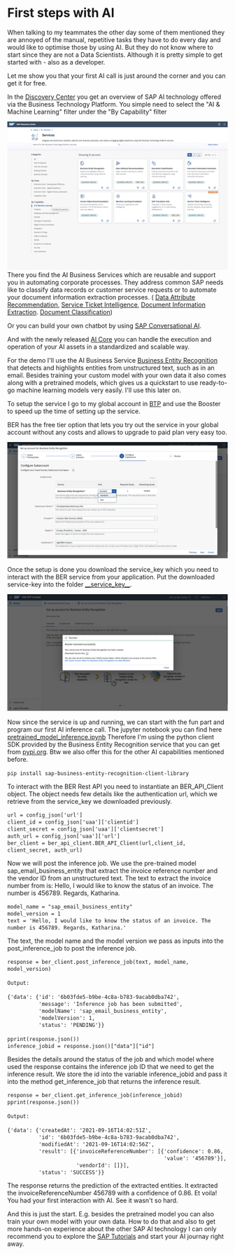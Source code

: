 # First steps with AI

When talking to my teammates the other day some of them mentioned they are annoyed of the manual, repetitive tasks they have to do every day and would like to optimise those by using AI. But they do not know where to start since they are not a Data Scientists. Although it is pretty simple to get started with - also as a developer.

Let me show you that your first AI call is just around the corner and you can get it for free.

In the [Discovery Center](https://discovery-center.cloud.sap/viewServices?category=all) you get an overview of SAP AI technology offered via the Business Technology Platform. You simple need to select the "AI & Machine Learning" filter under the "By Capability" filter

![DiscoAI](images/disco_ai.png)
There  you find the AI Business Services which are reusable and support you in automating corporate processes. They address common SAP needs like to classify data records or customer service requests or to automate your document information extraction processes. ( [Data Attribute Recommendation](https://discovery-center.cloud.sap/serviceCatalog/data-attribute-recommendation?region=europe(frankfurt)), [Service Ticket Intelligence](https://discovery-center.cloud.sap/serviceCatalog/service-ticket-intelligence?region=all), [Document Information Extraction](https://discovery-center.cloud.sap/serviceCatalog/document-information-extraction?service_plan=blocks-of-100-records&region=all). [Document Classification](https://discovery-center.cloud.sap/serviceCatalog/document-classification?region=europe(frankfurt)))

Or you can build your own chatbot by using [SAP Conversational AI](https://discovery-center.cloud.sap/serviceCatalog/conversational-ai?region=europe(frankfurt)).

And with the newly released [AI Core](https://discovery-center.cloud.sap/serviceCatalog/sap-ai-core?service_plan=standard&region=europe(frankfurt)) you can handle the execution and operation of your AI assets in a standardized and scalable way.

For the demo I'll use the AI Business Service [Business Entity Recognition](https://discovery-center.cloud.sap/serviceCatalog/business-entity-recognition?region=all) that detects and highlights entities from unstructured text, such as in an email.
Besides training your custom model with your own data it also comes along with a pretrained models, which gives us a quickstart to use ready-to-go machine learning models very easily. I'll use this later on.

To setup the service I go to my global account in [BTP](https://cockpit.eu10.hana.ondemand.com/cockpit/#/globalaccount/41e745dc-a635-4ad4-85c3-502f71eda7f1/accountModel&//?section=SubaccountsSection&view=TilesView) and use the Booster to speed up the time of setting up the service.

BER has the free tier option that lets you try out the service in your global account without any costs and allows to upgrade to paid plan very easy too.

![BTP_BER_Free](btp_ber_freeplan.png)

Once the setup is done you download the service_key which you need to interact with the BER service from your application. Put the downloaded service-key into the folder [\_\_service_key\_\_](__service_key__).

![service_key](service_key.png)

Now since the service is up and running, we can start with the fun part and program our first AI inference call. The jupyter notebook you can find here [pretrained_model_inference.ipynb](pretrained_model_inference.ipynb) 
Therefore I'm using the python client SDK provided by the Business Entity Recognition service that you can get from [pypi.org](https://pypi.org/project/sap-business-entity-recognition-client-library/#description). Btw we also offer this for the other AI capabilities mentioned before.

`pip install sap-business-entity-recognition-client-library`

To interact with the BER Rest API you need to instantiate an BER_API_Client object. The object needs few details like  the authentication url, which we retrieve from the service_key we downloaded previously.

```
url = config_json['url']
client_id = config_json['uaa']['clientid']
client_secret = config_json['uaa']['clientsecret']
auth_url = config_json['uaa']['url']
ber_client = ber_api_client.BER_API_Client(url,client_id, client_secret, auth_url)
```

Now we will post the inference job. We use the pre-trained model sap_email_business_entity that extract the invoice reference number and the vendor ID from an unstructured text.
The text to extract the invoice number from is: Hello, I would like to know the status of an invoice. The number is 456789. Regards, Katharina.

```
model_name = "sap_email_business_entity"
model_version = 1
text = 'Hello, I would like to know the status of an invoice. The number is 456789. Regards, Katharina.'
```

The text, the model name and the model version we pass as inputs into the post\_inference\_job to post the inference job.


```
response = ber_client.post_inference_job(text, model_name, model_version)

Output:

{'data': {'id': '6b03fde5-b9be-4c8a-b783-9acab0dba742',
          'message': 'Inference job has been submitted',
          'modelName': 'sap_email_business_entity',
          'modelVersion': 1,
          'status': 'PENDING'}}

pprint(response.json())
inference_jobid = response.json()["data"]["id"]

```
Besides the details around the status of the job and which model where used the response contains the inference job ID that we need to get the inference result. We store the id into the variable inference_jobid and pass it into the method get_inference_job that returns the inference result.


```
response = ber_client.get_inference_job(inference_jobid)
pprint(response.json())

Output:

{'data': {'createdAt': '2021-09-16T14:02:51Z',
          'id': '6b03fde5-b9be-4c8a-b783-9acab0dba742',
          'modifiedAt': '2021-09-16T14:02:56Z',
          'result': [{'invoiceReferenceNumber': [{'confidence': 0.86,
                                                  'value': '456789'}],
                      'vendorId': []}],
          'status': 'SUCCESS'}}
```
The response returns the prediction of the extracted entities. It extracted the invoiceReferenceNumber 456789 with a confidence of 0.86. Et voila! You had your first interaction with AI. See it wasn't so hard.

And this is just the start. E.g. besides the pretrained model you can also train your own model with your own data. How to do that and also to get more hands-on experience about the other SAP AI technology I can only recommend you to explore the [SAP Tutorials](https://developers.sap.com/tutorial-navigator.html?tag=topic%3Atechnology-development%2Fartificial-intelligence) and start your AI journay right away.



